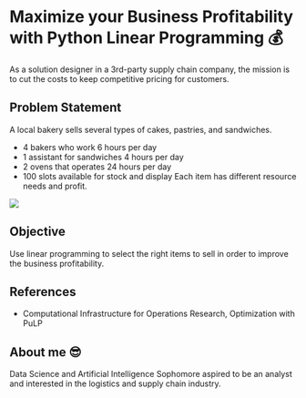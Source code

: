 # Maximize your Business Profitability with Python Linear Programming 💰
As a solution designer in a 3rd-party supply chain company, the mission is to cut the costs to keep competitive pricing for customers.

## Problem Statement
A local bakery sells several types of cakes, pastries, and sandwiches. 
- 4 bakers who work 6 hours per day
- 1 assistant for sandwiches 4 hours per day
- 2 ovens that operates 24 hours per day
- 100 slots available for stock and display
Each item has different resource needs and profit.

![](bakery%20items.jpg)

## Objective
Use linear programming to select the right items to sell in order to improve the business profitability.

## References
- Computational Infrastructure for Operations Research, Optimization with PuLP

## About me 😎
Data Science and Artificial Intelligence Sophomore aspired to be an analyst and interested in the logistics and supply chain industry.
